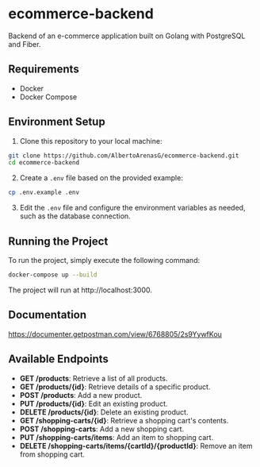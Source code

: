 # ecommerce-backend
Backend of an e-commerce application built on Golang with PostgreSQL and Fiber.

## Requirements

- Docker
- Docker Compose

## Environment Setup

1. Clone this repository to your local machine:

```bash
git clone https://github.com/AlbertoArenasG/ecommerce-backend.git
cd ecommerce-backend
```

2. Create a `.env` file based on the provided example:

```bash
cp .env.example .env
```

3. Edit the `.env` file and configure the environment variables as needed, such as the database connection.

## Running the Project

To run the project, simply execute the following command:

```bash
docker-compose up --build
```

The project will run at http://localhost:3000.

## Documentation
https://documenter.getpostman.com/view/6768805/2s9YywfKou

## Available Endpoints

- **GET /products**: Retrieve a list of all products.
- **GET /products/{id}**: Retrieve details of a specific product.
- **POST /products**: Add a new product.
- **PUT /products/{id}**: Edit an existing product.
- **DELETE /products/{id}**: Delete an existing product.
- **GET /shopping-carts/{id}**: Retrieve a shopping cart's contents.
- **POST /shopping-carts**: Add a new shopping cart.
- **PUT /shopping-carts/items**: Add an item to shopping cart.
- **DELETE /shopping-carts/items/{cartId}/{productId}**: Remove an item from shopping cart.

